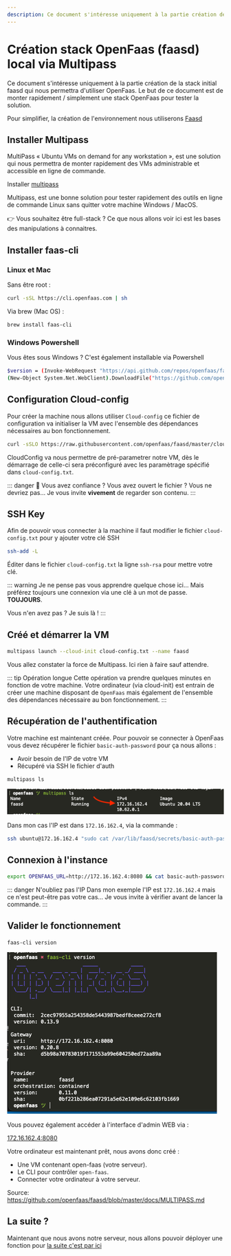 ```yaml
---
description: Ce document s'intéresse uniquement à la partie création de la stack initial faasd qui nous permettra d'utiliser OpenFaas. Le but de ce document est de monter rapidement / simplement une stack OpenFaas pour tester la solution.
---
```


# Création stack OpenFaas (faasd) local via Multipass

Ce document s'intéresse uniquement à la partie création de la stack initial faasd qui nous permettra d'utiliser OpenFaas. Le but de ce document est de monter rapidement / simplement une stack OpenFaas pour tester la solution.

Pour simplifier, la création de l'environnement nous utiliserons [Faasd](https://github.com/openfaas/faasd/)

## Installer Multipass

MultiPass « Ubuntu VMs on demand for any workstation », est une solution qui nous permettra de monter rapidement des VMs administrable et accessible en ligne de commande.

Installer [multipass](https://multipass.run/)

Multipass, est une bonne solution pour tester rapidement des outils en ligne de commande Linux sans quitter votre machine Windows / MacOS.

👉 Vous souhaitez être full-stack ? Ce que nous allons voir ici est les bases des manipulations à connaitres.

## Installer faas-cli

### Linux et Mac

Sans être root :

```sh
curl -sSL https://cli.openfaas.com | sh
```

Via brew (Mac OS) :

```sh
brew install faas-cli
```

### Windows Powershell

Vous êtes sous Windows ? C'est également installable via Powershell

```sh
$version = (Invoke-WebRequest "https://api.github.com/repos/openfaas/faas-cli/releases/latest" | ConvertFrom-Json)[0].tag_name
(New-Object System.Net.WebClient).DownloadFile("https://github.com/openfaas/faas-cli/releases/download/$version/faas-cli.exe", "faas-cli.exe")
```

## Configuration Cloud-config

Pour créer la machine nous allons utiliser `Cloud-config` ce fichier de configuration va initialiser la VM avec l'ensemble des dépendances nécessaires au bon fonctionnement.

```sh
curl -sSLO https://raw.githubusercontent.com/openfaas/faasd/master/cloud-config.txt
```

CloudConfig va nous permettre de pré-parametrer notre VM, dès le démarrage de celle-ci sera préconfiguré avec les paramètrage spécifié dans `cloud-config.txt`.

::: danger
👋 Vous avez confiance ? Vous avez ouvert le fichier ? Vous ne devriez pas… Je vous invite **vivement** de regarder son contenu.
:::

## SSH Key

Afin de pouvoir vous connecter à la machine il faut modifier le fichier `cloud-config.txt` pour y ajouter votre clé SSH

```sh
ssh-add -L
```

Éditer dans le fichier `cloud-config.txt` la ligne `ssh-rsa` pour mettre votre clé.

::: warning
Je ne pense pas vous apprendre quelque chose ici… Mais préférez toujours une connexion via une clé à un mot de passe. **TOUJOURS**.

Vous n'en avez pas ? Je suis là !
:::

## Créé et démarrer la VM

```sh
multipass launch --cloud-init cloud-config.txt --name faasd
```

Vous allez constater la force de Multipass. Ici rien à faire sauf attendre.

::: tip Opération longue
Cette opération va prendre quelques minutes en fonction de votre machine. Votre ordinateur (via cloud-init) est entrain de créer une machine disposant de `OpenFaas` mais également de l'ensemble des dépendances nécessaire au bon fonctionnement.
:::

## Récupération de l'authentification

Votre machine est maintenant créée. Pour pouvoir se connecter à OpenFaas vous devez récupérer le fichier `basic-auth-password` pour ça nous allons :

- Avoir besoin de l'IP de votre VM
- Récupéré via SSH le fichier d'auth

```sh
multipass ls
```

![Multipass ls](./res/multipass-ls.png)

Dans mon cas l'IP est dans `172.16.162.4`, via la commande :

```sh
ssh ubuntu@172.16.162.4 "sudo cat /var/lib/faasd/secrets/basic-auth-password" > basic-auth-password
```

## Connexion à l'instance

```sh
export OPENFAAS_URL=http://172.16.162.4:8080 && cat basic-auth-password | faas-cli login -s
```

::: danger N'oubliez pas l'IP
Dans mon exemple l'IP est `172.16.162.4` mais ce n'est peut-être pas votre cas… Je vous invite à vérifier avant de lancer la commande.
:::

## Valider le fonctionnement

```sh
faas-cli version
```

![result](./res/result.png)

Vous pouvez également accéder à l'interface d'admin WEB via :

[172.16.162.4:8080](172.16.162.4:8080)

Votre ordinateur est maintenant prêt, nous avons donc créé :

- Une VM contenant open-faas (votre serveur).
- Le CLI pour contrôler `open-faas`.
- Connecter votre ordinateur à votre serveur.

Source: https://github.com/openfaas/faasd/blob/master/docs/MULTIPASS.md

## La suite ?

Maintenant que nous avons notre serveur, nous allons pouvoir déployer une fonction pour [la suite c'est par ici](./openfaas-quicky-create-faas.md)
